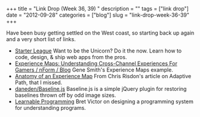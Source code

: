 +++
title = "Link Drop (Week 36, 39) "
description = ""
tags = ["link drop"]
date = "2012-09-28"
categories = ["blog"]
slug = "link-drop-week-36-39"
+++



<p>Have been busy getting settled on the West coast, so starting back up again and a very short list of links. </p>
<ul class="ld">
<li><a href="http://starterleague.com/" class="ttl">Starter League</a> Want to be the Unicorn? Do it the now. Learn how to code, design, &amp; ship web apps from the pros.</li>
<li><a href="http://nform.com/blog/2010/02/experience-maps-cross-channel-experiences-deliverable-for-gamers" class="ttl">Experience Maps: Understanding Cross-Channel Experiences For Gamers / nForm / Blog</a> Gene Smith's Experience Maps example.</li>
<li><a href="https://www.uie.com/articles/experience_map/" class="ttl">Anatomy of an Experience Map</a> From Chris Risdon's article on Adaptive Path, that I missed.</li>
<li><a href="https://github.com/daneden/Baseline.js" class="ttl">daneden/Baseline.js</a> Baseline.js is a simple jQuery plugin for restoring baselines thrown off by odd image sizes.</li>
<li><a href="http://worrydream.com/LearnableProgramming/" class="ttl">Learnable Programming</a> Bret Victor on designing a programming system for understanding programs.</li>
</ul>
    
  
